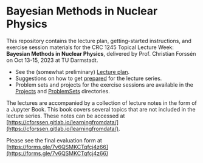 # Bayesian Methods in Nuclear Physics
This repository contains the lecture plan, getting-started instructions, and exercise session materials for the CRC 1245 Topical Lecture Week: **Bayesian Methods in Nuclear Physics**, delivered by Prof. Christian Forssén on Oct 13-15, 2023 at TU Darmstadt.

- See the (somewhat preliminary) [Lecture plan](schedule.md).
- Suggestions on how to get [prepared](preparation.md) for the lecture series.
- Problem sets and projects for the exercise sessions are available in the [Projects](Projects) and [ProblemSets](ProblemSets) directories.

The lectures are accompanied by a collection of lecture notes in the form of a Jupyter Book. This book covers several topics that are not included in the lecture series. These notes can be accessed at [https://cforssen.gitlab.io/learningfromdata/](https://cforssen.gitlab.io/learningfromdata/).

Please see the final evaluation form at [https://forms.gle/7v6QSMKCTqfcj4z66](https://forms.gle/7v6QSMKCTqfcj4z66)